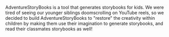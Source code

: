 AdventureStoryBooks is a tool that generates storybooks for kids. We were tired of seeing our younger siblings doomscrolling on YouTube reels, so we decided to build AdventureStoryBooks to "restore" the creativity within children by making them use their imagination to generate storybooks, and read their classmates storybooks as well!
